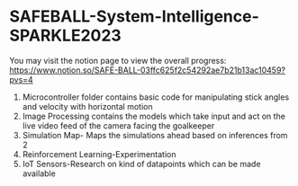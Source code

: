 # SAFEBALL-System-Intelligence-SPARKLE2023
You may visit the notion page to view the overall progress: https://www.notion.so/SAFE-BALL-03ffc625f2c54292ae7b21b13ac10459?pvs=4
1. Microcontroller folder contains basic code for manipulating stick angles and velocity with horizontal motion
2. Image Processing contains the models which take input and act on the live video feed of the camera facing the goalkeeper
3. Simulation Map- Maps the simulations ahead based on inferences from 2
4. Reinforcement Learning-Experimentation
5. IoT Sensors-Research on kind of datapoints which can be made available
